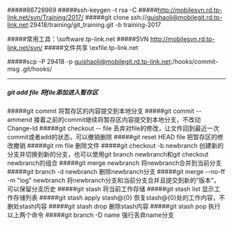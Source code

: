 #####86728969
#####ssh-keygen -t rsa -C
#####http://mobilesvn.rd.tp-link.net/svn/Training/2017/
#####git clone ssh://guishaoli@mobilegit.rd.tp-link.net:29418/training/git_training.git -b training-2017


#####常用工具：\\software.tp-link.net
#####SVN http://mobilesvn.rd.tp-link.net/svn/
#####文件共享 \\exfile.tp-link.net

#####scp -P 29418 -p guishaoli@mobilegit.rd.tp-link.net:/hooks/commit-msg .git/hooks/


---------
##### git add file    将file添加进入暂存区
#####git commit     将暂存区的内容提交到本地分支
#####git commit --ammend 接着之前的commit继续将暂存区内容提交到本地分支，不改动Change-Id
#####git checkout -- file 丢弃对file的修改，让文件回到最近一次commit或者add的状态，可以撤销删除
#####git reset HEAD file 把暂存区的修改撤销
#####git rm file 删除文件
#####git checkout -b newbranch 创建新的分支并切换到新的分支，也可以使用git branch newbranch和git checkout newbranch的组合
#####git merge newbranch 将newbranch合并到当前分支
#####git branch -d newbranch 删除newbranch分支
#####git merge --no-ff -m "log" newbranch 将newbranch分支和当前分支合并且提交到新的“版本”，可以保留分支历史
#####git stash 将当前工作存储
#####git stash list 显示工作存储列表
#####git stash apply  stash@{0} 恢复stash@{0}处的工作内容，不删处stash内容
#####git stash drop 删除stash内容
#####git stash pop 执行以上两个命令
#####git branch -D name 强行丢弃name分支


